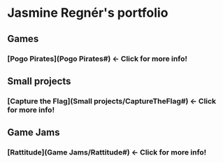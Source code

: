 # Jasmine Regnér's portfolio
## Games
### [Pogo Pirates](Pogo Pirates#) ← Click for more info!


## Small projects
### [Capture the Flag](Small projects/CaptureTheFlag#) ← Click for more info!

## Game Jams
### [Rattitude](Game Jams/Rattitude#) ← Click for more info!